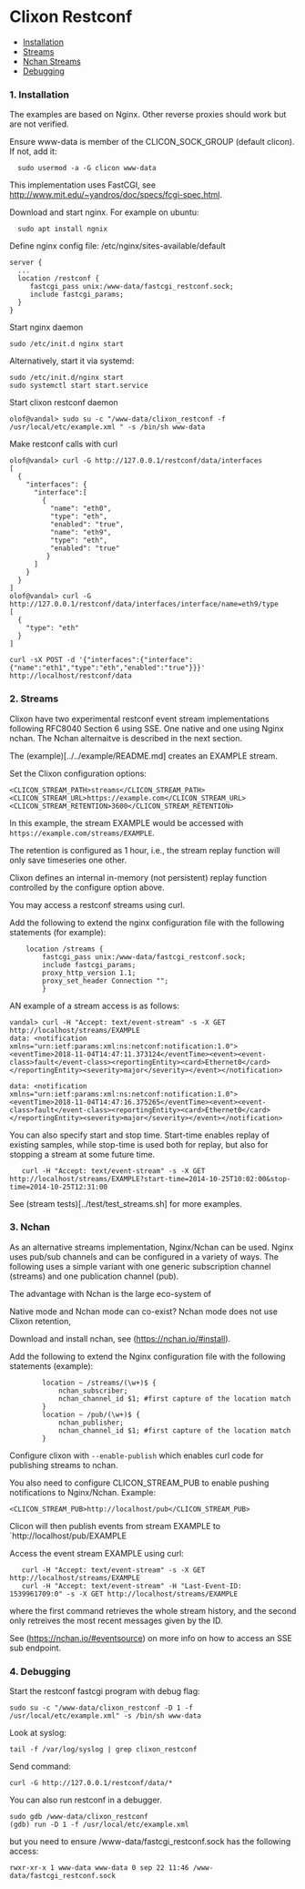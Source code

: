 # Clixon Restconf

  * [Installation](#Installation)
  * [Streams](Streams)
  * [Nchan Streams](Nchan)
  * [Debugging](Debugging)	

### 1. Installation

The examples are based on Nginx. Other reverse proxies should work but are not verified.

Ensure www-data is member of the CLICON_SOCK_GROUP (default clicon). If not, add it:
```
  sudo usermod -a -G clicon www-data
```

This implementation uses FastCGI, see http://www.mit.edu/~yandros/doc/specs/fcgi-spec.html.

Download and start nginx. For example on ubuntu:
```
  sudo apt install ngnix
```

Define nginx config file: /etc/nginx/sites-available/default
```
server {
  ...
  location /restconf {
     fastcgi_pass unix:/www-data/fastcgi_restconf.sock;
     include fastcgi_params;
  }
}
```

Start nginx daemon
```
sudo /etc/init.d nginx start
```
Alternatively, start it via systemd:
```
sudo /etc/init.d/nginx start
sudo systemctl start start.service
```

Start clixon restconf daemon
```
olof@vandal> sudo su -c "/www-data/clixon_restconf -f /usr/local/etc/example.xml " -s /bin/sh www-data
```

Make restconf calls with curl
```
olof@vandal> curl -G http://127.0.0.1/restconf/data/interfaces
[
  {
    "interfaces": {
      "interface":[
        {
          "name": "eth0",
          "type": "eth",
          "enabled": "true",
          "name": "eth9",
          "type": "eth",
          "enabled": "true"
         }
      ]
    }
  }
]
olof@vandal> curl -G http://127.0.0.1/restconf/data/interfaces/interface/name=eth9/type
[
  {
    "type": "eth" 
  }
]

curl -sX POST -d '{"interfaces":{"interface":{"name":"eth1","type":"eth","enabled":"true"}}}' http://localhost/restconf/data
```

### 2. Streams

Clixon have two experimental restconf event stream implementations following
RFC8040 Section 6 using SSE.  One native and one using Nginx
nchan. The Nchan alternaitve is described in the
next section.

The (example)[../../example/README.md] creates an EXAMPLE stream.

Set the Clixon configuration options:
```
<CLICON_STREAM_PATH>streams</CLICON_STREAM_PATH>
<CLICON_STREAM_URL>https://example.com</CLICON_STREAM_URL>
<CLICON_STREAM_RETENTION>3600</CLICON_STREAM_RETENTION>
```
In this example, the stream EXAMPLE would be accessed with `https://example.com/streams/EXAMPLE`.

The retention is configured as 1 hour, i.e., the stream replay function will only save timeseries one other.

Clixon defines an internal in-memory (not persistent) replay function
controlled by the configure option above.

You may access a restconf streams using curl.

Add the following to extend the nginx configuration file with the following statements (for example):
```
	location /streams {
	    fastcgi_pass unix:/www-data/fastcgi_restconf.sock;
	    include fastcgi_params;
 	    proxy_http_version 1.1;
	    proxy_set_header Connection "";
        }
```

AN example of a stream access is as follows:
```
vandal> curl -H "Accept: text/event-stream" -s -X GET http://localhost/streams/EXAMPLE
data: <notification xmlns="urn:ietf:params:xml:ns:netconf:notification:1.0"><eventTime>2018-11-04T14:47:11.373124</eventTime><event><event-class>fault</event-class><reportingEntity><card>Ethernet0</card></reportingEntity><severity>major</severity></event></notification>

data: <notification xmlns="urn:ietf:params:xml:ns:netconf:notification:1.0"><eventTime>2018-11-04T14:47:16.375265</eventTime><event><event-class>fault</event-class><reportingEntity><card>Ethernet0</card></reportingEntity><severity>major</severity></event></notification>
```

You can also specify start and stop time. Start-time enables replay of existing samples, while stop-time is used both for replay, but also for stopping a stream at some future time.
```
   curl -H "Accept: text/event-stream" -s -X GET http://localhost/streams/EXAMPLE?start-time=2014-10-25T10:02:00&stop-time=2014-10-25T12:31:00
```

See (stream tests)[../test/test_streams.sh] for more examples.

### 3. Nchan

As an alternative streams implementation, Nginx/Nchan can be used. 
Nginx uses pub/sub channels and can be configured in a variety of
ways. The following uses a simple variant with one generic subscription
channel (streams) and one publication channel (pub).

The advantage with Nchan is the large eco-system of 

Native mode and Nchan mode can co-exist?
Nchan mode does not use Clixon retention, 

Download and install nchan, see (https://nchan.io/#install).

Add the following to extend the Nginx configuration file with the following statements (example):
```
        location ~ /streams/(\w+)$ {
            nchan_subscriber;
            nchan_channel_id $1; #first capture of the location match
        }
        location ~ /pub/(\w+)$ {
            nchan_publisher;
            nchan_channel_id $1; #first capture of the location match
        }        
```

Configure clixon with `--enable-publish` which enables curl code for
publishing streams to nchan.

You also need to configure CLICON_STREAM_PUB to enable pushing notifications to Nginx/Nchan. Example:
```
<CLICON_STREAM_PUB>http://localhost/pub</CLICON_STREAM_PUB>
```
Clicon will then publish events from stream EXAMPLE to `http://localhost/pub/EXAMPLE

Access the event stream EXAMPLE using curl:
```
   curl -H "Accept: text/event-stream" -s -X GET http://localhost/streams/EXAMPLE
   curl -H "Accept: text/event-stream" -H "Last-Event-ID: 1539961709:0" -s -X GET http://localhost/streams/EXAMPLE
```
where the first command retrieves the whole stream history, and the second only retreives the most recent messages given by the ID.

See (https://nchan.io/#eventsource) on more info on how to access an SSE sub endpoint.

### 4. Debugging

Start the restconf fastcgi program with debug flag:
```
sudo su -c "/www-data/clixon_restconf -D 1 -f /usr/local/etc/example.xml" -s /bin/sh www-data
```
Look at syslog:
```
tail -f /var/log/syslog | grep clixon_restconf
```

Send command:
```
curl -G http://127.0.0.1/restconf/data/*
```

You can also run restconf in a debugger.
```
sudo gdb /www-data/clixon_restconf
(gdb) run -D 1 -f /usr/local/etc/example.xml
```
but you need to ensure /www-data/fastcgi_restconf.sock has the following access:
```
rwxr-xr-x 1 www-data www-data 0 sep 22 11:46 /www-data/fastcgi_restconf.sock
```
